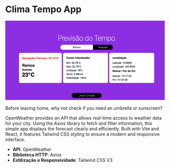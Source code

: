 # Clima Tempo App 
![Clima Tempo App](./src/assets/clima-tempo-app.png)

Before leaving home, why not check if you need an umbrella or sunscreen?

OpenWeather provides an API that allows real-time access to weather data for your city. Using the Axios library to fetch and filter information, this simple app displays the forecast clearly and efficiently. Built with Vite and React, it features Tailwind CSS styling to ensure a modern and responsive interface.

- **API**: OpenWeather
- **Biblioteca HTTP**: Axios
- **Estilização e Responsividade**: Tailwind CSS V3

